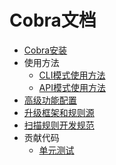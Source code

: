 # Cobra文档
- [Cobra安装](https://wufeifei.github.io/cobra/installation)
- 使用方法
    - [CLI模式使用方法](https://wufeifei.github.io/cobra/cli)
    - [API模式使用方法](https://wufeifei.github.io/cobra/api)
- [高级功能配置](https://wufeifei.github.io/cobra/config)
- [升级框架和规则源](https://wufeifei.github.io/cobra/upgrade)
- [扫描规则开发规范](https://wufeifei.github.io/cobra/rule)
- 贡献代码
    - [单元测试](https://wufeifei.github.io/cobra/test)
